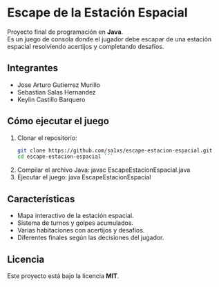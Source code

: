 # Escape de la Estación Espacial

Proyecto final de programación en **Java**.  
Es un juego de consola donde el jugador debe escapar de una estación espacial resolviendo acertijos y completando desafíos.

## Integrantes
- Jose Arturo Gutierrez Murillo  
- Sebastian Salas Hernandez  
- Keylin Castillo Barquero  

## Cómo ejecutar el juego

1. Clonar el repositorio:
   ```bash
   git clone https://github.com/sa1xs/escape-estacion-espacial.git
   cd escape-estacion-espacial ```
2. Compilar el archivo Java:
    javac EscapeEstacionEspacial.java
3. Ejecutar el juego: 
    java EscapeEstacionEspacial

## Características
- Mapa interactivo de la estación espacial.  
- Sistema de turnos y golpes acumulados.  
- Varias habitaciones con acertijos y desafíos.  
- Diferentes finales según las decisiones del jugador.  

## Licencia
Este proyecto está bajo la licencia **MIT**.


